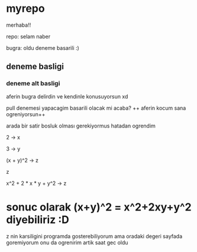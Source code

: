 # myrepo

merhaba!!

repo: selam naber

bugra: oldu deneme basarili :)

## deneme basligi
### deneme alt basligi

aferin bugra delirdin ve kendinle konusuyorsun xd

pull denemesi yapacagim basarili olacak mi acaba?
++ aferin kocum sana ogreniyorsun++

arada bir satir bosluk olması gerekiyormus hatadan ogrendim

2 -> x

3 -> y 

(x + y)^2 -> z

z 

x^2 + 2 * x * y + y^2 -> z

# sonuc olarak (x+y)^2 = x^2+2xy+y^2 diyebiliriz :D

z nin karsiligini programda gosterebiliyorum ama oradaki degeri sayfada goremiyorum onu da ogrenirim artik saat gec oldu 
